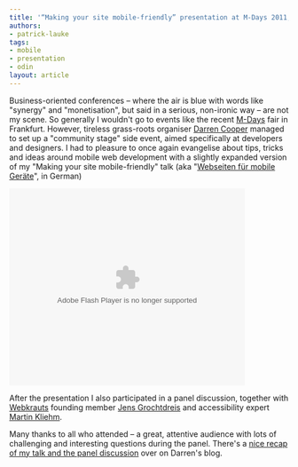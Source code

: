 ```yaml
---
title: '“Making your site mobile-friendly” presentation at M-Days 2011, Frankfurt'
authors:
- patrick-lauke
tags:
- mobile
- presentation
- odin
layout: article
---
```

Business-oriented conferences – where the air is blue with words like &quot;synergy&quot; and &quot;monetisation&quot;, but said in a serious, non-ironic way – are not my scene. So generally I wouldn&#39;t go to events like the recent <a href="http://m-days.de">M-Days</a> fair in Frankfurt. However, tireless grass-roots organiser <a href="http://www.dmr-solutions.com">Darren Cooper</a> managed to set up a &quot;community stage&quot; side event, aimed specifically at developers and designers. I had to pleasure to once again evangelise about tips, tricks and ideas around mobile web development with a slightly expanded version of my &quot;Making your site mobile-friendly&quot; talk (aka &quot;<a href="http://www.slideshare.net/redux/webseiten-fr-mobile-gerte-mdays-frankfurt-27012011">Webseiten für mobile Geräte</a>&quot;, in German)

<div style="width:425px" id="__ss_6717929">
<object id="__sse6717929" width="425" height="355"><param name="movie" value="http://static.slidesharecdn.com/swf/ssplayer2.swf?doc=m-days27-01-2011-110127050654-phpapp02&amp;stripped_title=webseiten-fr-mobile-gerte-mdays-frankfurt-27012011&amp;userName=redux" /><param name="allowFullScreen" value="true" /><param name="allowScriptAccess" value="never" /><embed name="__sse6717929" src="http://static.slidesharecdn.com/swf/ssplayer2.swf?doc=m-days27-01-2011-110127050654-phpapp02&amp;stripped_title=webseiten-fr-mobile-gerte-mdays-frankfurt-27012011&amp;userName=redux" type="application/x-shockwave-flash" allowfullscreen="true" width="425" height="355" allowscriptaccess="never" /></object>
</div>

After the presentation I also participated in a panel discussion, together with <a href="http://www.webkrauts.de">Webkrauts</a> founding member <a href="http://www.grochtdreis.de">Jens Grochtdreis</a> and accessibility expert <a href="http://learningtheworld.eu">Martin Kliehm</a>.

Many thanks to all who attended – a great, attentive audience with lots of challenging and interesting questions during the panel. There&#39;s a <a href="http://blog.dmr-solutions.com/2011/01/m-days-2011-apps-und-accessibility/">nice recap of my talk and the panel discussion</a> over on Darren&#39;s blog.
